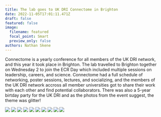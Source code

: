 ```yaml
---
title: The lab goes to UK DRI Connectome in Brighton
date: 2022-11-05T17:01:11.471Z
draft: false
featured: false
image:
  filename: featured
  focal_point: Smart
  preview_only: false
authors: Nathan Skene
---
```

Connectome is a yearly conference for all members of the UK DRI network, and this year it took place in Brighton. The lab travelled to Brighton together on Wednesday 2 to join the ECR Day which included multiple sessions on leadership, careers, and science. Connectome had a full schedule of networking, poster sessions, lectures, and socializing, and the members of the UK DRI network accross all member universities got to share their work with each other and find potential collaborators. There was also a 5-year birtday party for the UK DRI and as the photos from the event suggest, the theme was glitter!

![](connectome_1.jpg)
![](connectome_2.jpg)
![](connectome_3.jpg)
![](connectome_4.jpg)
![](connectome_5.jpg)
![](connectome_6.jpg)
![](connectome_7.jpg)
![](connectome_8.jpg)
![](connectome_9.jpg)
![](connectome_10.jpg)

